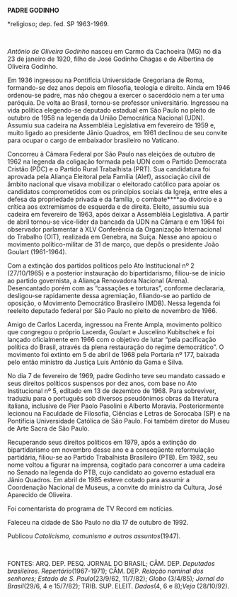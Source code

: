 **PADRE GODINHO**

\*religioso; dep. fed. SP 1963-1969.

 

*Antônio de Oliveira Godinho* nasceu em Carmo da Cachoeira (MG) no dia
23 de janeiro de 1920, filho de José Godinho Chagas e de Albertina de
Oliveira Godinho.

Em 1936 ingressou na Pontifícia Universidade Gregoriana de Roma,
formando-se dez anos depois em filosofia, teologia e direito. Ainda em
1946 ordenou-se padre, mas não chegou a exercer o sacerdócio nem a ter
uma paróquia. De volta ao Brasil, tornou-se professor universitário.
Ingressou na vida política elegendo-se deputado estadual em São Paulo no
pleito de outubro de 1958 na legenda da União Democrática Nacional
(UDN). Assumiu sua cadeira na Assembléia Legislativa em fevereiro de
1959 e, muito ligado ao presidente Jânio Quadros, em 1961 declinou de
seu convite para ocupar o cargo de embaixador brasileiro no Vaticano.

Concorreu à Câmara Federal por São Paulo nas eleições de outubro de 1962
na legenda da coligação formada pela UDN com o Partido Democrata Cristão
(PDC) e o Partido Rural Trabalhista (PRT). Sua candidatura foi aprovada
pela Aliança Eleitoral pela Família (Alef), associação civil de âmbito
nacional que visava mobilizar o eleitorado católico para apoiar os
candidatos comprometidos com os princípios sociais da Igreja, entre eles
a defesa da propriedade privada e da família, o combate****ao divórcio e
a crítica aos extremismos de esquerda e de direita. Eleito, assumiu sua
cadeira em fevereiro de 1963, após deixar a Assembléia Legislativa. A
partir de abril tornou-se vice-líder da bancada da UDN na Câmara e em
1964 foi observador parlamentar à XLV Conferência da Organização
Internacional do Trabalho (OIT), realizada em Genebra, na Suíça. Nesse
ano apoiou o movimento político-militar de 31 de março, que depôs o
presidente João Goulart (1961-1964).

Com a extinção dos partidos políticos pelo Ato Institucional nº 2
(27/10/1965) e a posterior instauração do bipartidarismo, filiou-se de
início ao partido governista, a Aliança Renovadora Nacional (Arena).
Desencantado porém com as “cassações e torturas”, conforme declararia,
desligou-se rapidamente dessa agremiação, filiando-se ao partido de
oposição, o Movimento Democrático Brasileiro (MDB). Nessa legenda foi
reeleito deputado federal por São Paulo no pleito de novembro de 1966.

Amigo de Carlos Lacerda, ingressou na Frente Ampla, movimento político
que congregou o próprio Lacerda, Goulart e Juscelino Kubitschek e foi
lançado oficialmente em 1966 com o objetivo de lutar “pela pacificação
política do Brasil, através da plena restauração do regime democrático”.
O movimento foi extinto em 5 de abril de 1968 pela Portaria nº 177,
baixada pelo então ministro da Justiça Luís Antônio da Gama e Silva.

No dia 7 de fevereiro de 1969, padre Godinho teve seu mandato cassado e
seus direitos políticos suspensos por dez anos, com base no Ato
Institucional nº 5, editado em 13 de dezembro de 1968. Para sobreviver,
traduziu para o português sob diversos pseudônimos obras da literatura
italiana, inclusive de Pier Paolo Pasolini e Alberto Moravia.
Posteriormente lecionou na Faculdade de Filosofia, Ciências e Letras de
Sorocaba (SP) e na Pontifícia Universidade Católica de São Paulo. Foi
também diretor do Museu de Arte Sacra de São Paulo.

Recuperando seus direitos políticos em 1979, após a extinção do
bipartidarismo em novembro desse ano e a conseqüente reformulação
partidária, filiou-se ao Partido Trabalhista Brasileiro (PTB). Em 1982,
seu nome voltou a figurar na imprensa, cogitado para concorrer a uma
cadeira no Senado na legenda do PTB, cujo candidato ao governo estadual
era Jânio Quadros. Em abril de 1985 esteve cotado para assumir a
Coordenação Nacional de Museus, a convite do ministro da Cultura, José
Aparecido de Oliveira.

Foi comentarista do programa de TV Record em notícias.

Faleceu na cidade de São Paulo no dia 17 de outubro de 1992.

Publicou *Catolicismo, comunismo e outros* *assuntos*(1947).

 

FONTES: ARQ. DEP. PESQ. JORNAL DO BRASIL; CÂM. DEP. *Deputados
brasileiros*. *Repertório*(1967-1971); CÂM. DEP. *Relação nominal* *dos
senhores; Estado de S. Paulo*(23/9/62, 11/7/82); *Globo* (3/4/85)*;
Jornal do Brasil*(29/6, 4 e 15/7/82); TRIB. SUP. ELEIT. *Dados*(4, 6 e
8);*Veja* (28/10/92).

 

 
